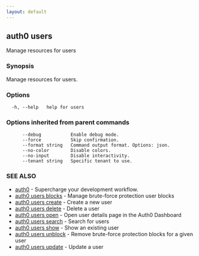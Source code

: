 ```yaml
---
layout: default
---
```

## auth0 users

Manage resources for users

### Synopsis

Manage resources for users.

### Options

```
  -h, --help   help for users
```

### Options inherited from parent commands

```
      --debug           Enable debug mode.
      --force           Skip confirmation.
      --format string   Command output format. Options: json.
      --no-color        Disable colors.
      --no-input        Disable interactivity.
      --tenant string   Specific tenant to use.
```

### SEE ALSO

* [auth0](/auth0-cli/)	 - Supercharge your development workflow.
* [auth0 users blocks](auth0_users_blocks.md)	 - Manage brute-force protection user blocks
* [auth0 users create](auth0_users_create.md)	 - Create a new user
* [auth0 users delete](auth0_users_delete.md)	 - Delete a user
* [auth0 users open](auth0_users_open.md)	 - Open user details page in the Auth0 Dashboard
* [auth0 users search](auth0_users_search.md)	 - Search for users
* [auth0 users show](auth0_users_show.md)	 - Show an existing user
* [auth0 users unblock](auth0_users_unblock.md)	 - Remove brute-force protection blocks for a given user
* [auth0 users update](auth0_users_update.md)	 - Update a user

